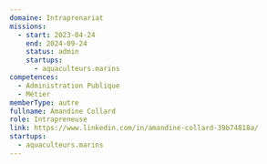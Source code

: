 ```yaml
---
domaine: Intraprenariat
missions:
  - start: 2023-04-24
    end: 2024-09-24
    status: admin
    startups:
      - aquaculteurs.marins
competences:
  - Administration Publique
  - Métier
memberType: autre
fullname: Amandine Collard
role: Intrapreneuse
link: https://www.linkedin.com/in/amandine-collard-39b74818a/
startups:
  - aquaculteurs.marins
---
```

